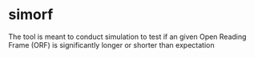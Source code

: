 # simorf
The tool is meant to conduct simulation to test if an given Open Reading Frame (ORF) is significantly longer or shorter than expectation
